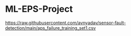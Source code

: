 # ML-EPS-Project
https://raw.githubusercontent.com/avnyadav/sensor-fault-detection/main/aps_failure_training_set1.csv    